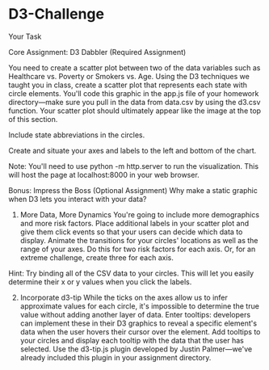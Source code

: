 # D3-Challenge

Your Task

Core Assignment: D3 Dabbler (Required Assignment)

You need to create a scatter plot between two of the data variables such as Healthcare vs. Poverty or Smokers vs. Age.
Using the D3 techniques we taught you in class, create a scatter plot that represents each state with circle elements. You'll code this graphic in the app.js file of your homework directory—make sure you pull in the data from data.csv by using the d3.csv function. Your scatter plot should ultimately appear like the image at the top of this section.


Include state abbreviations in the circles.


Create and situate your axes and labels to the left and bottom of the chart.


Note: You'll need to use python -m http.server to run the visualization. This will host the page at localhost:8000 in your web browser.




Bonus: Impress the Boss (Optional Assignment)
Why make a static graphic when D3 lets you interact with your data?


1. More Data, More Dynamics
You're going to include more demographics and more risk factors. Place additional labels in your scatter plot and give them click events so that your users can decide which data to display. Animate the transitions for your circles' locations as well as the range of your axes. Do this for two risk factors for each axis. Or, for an extreme challenge, create three for each axis.

Hint: Try binding all of the CSV data to your circles. This will let you easily determine their x or y values when you click the labels.


2. Incorporate d3-tip
While the ticks on the axes allow us to infer approximate values for each circle, it's impossible to determine the true value without adding another layer of data. Enter tooltips: developers can implement these in their D3 graphics to reveal a specific element's data when the user hovers their cursor over the element. Add tooltips to your circles and display each tooltip with the data that the user has selected. Use the d3-tip.js plugin developed by Justin Palmer—we've already included this plugin in your assignment directory.



